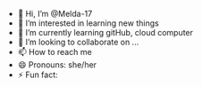 - 👋 Hi, I’m @Melda-17
- 👀 I’m interested in learning new things
- 🌱 I’m currently learning gitHub, cloud computer
- 💞️ I’m looking to collaborate on ...
- 📫 How to reach me
- 😄 Pronouns: she/her
- ⚡ Fun fact: 

<!---
Melda-17/Melda-17 is a ✨ special ✨ repository because its `README.md` (this file) appears on your GitHub profile.
You can click the Preview link to take a look at your changes.
--->
